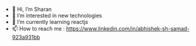 - 👋 Hi, I’m Sharan 
- 👀 I’m interested in new technologies
- 🌱 I’m currently learning reactjs
-  📫 How to reach me :  https://www.linkedin.com/in/abhishek-sh-samad-923a931bb  
 
